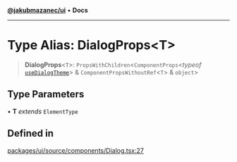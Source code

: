 [**@jakubmazanec/ui**](../README.md) • **Docs**

---

# Type Alias: DialogProps\<T\>

> **DialogProps**\<`T`\>: `PropsWithChildren`\<`ComponentProps`\<_typeof_
> [`useDialogTheme`](../functions/useDialogTheme.md)\> & `ComponentPropsWithoutRef`\<`T`\> &
> `object`\>

## Type Parameters

• **T** _extends_ `ElementType`

## Defined in

[packages/ui/source/components/Dialog.tsx:27](https://github.com/jakubmazanec/tools/blob/3137813ef46c72d3c081751f960a2aa2c61ad567/packages/ui/source/components/Dialog.tsx#L27)
